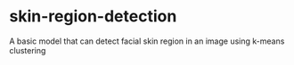 # skin-region-detection
A basic model that can detect facial skin region in an image using k-means clustering
